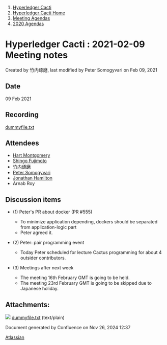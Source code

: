 1. [Hyperledger Cacti](index.html)
2. [Hyperledger Cacti Home](Hyperledger-Cacti-Home_20414469.html)
3. [Meeting Agendas](Meeting-Agendas_20414488.html)
4. [2020 Agendas](2020-Agendas_20414504.html)

# Hyperledger Cacti : 2021-02-09 Meeting notes

Created by 竹内琢磨, last modified by Peter Somogyvari on Feb 09, 2021

## Date

09 Feb 2021

## Recording

[dummyfile.txt](attachments/20414915/20414920.txt)

## Attendees

- [Hart Montgomery](https://lf-hyperledger.atlassian.net/wiki/people/712020:86f447c0-86dc-43b3-ac03-6a31923bbb84?ref=confluence)
- [Shingo Fujimoto](https://lf-hyperledger.atlassian.net/wiki/people/712020:14e583f1-56ad-4e76-a373-78870fbd000f?ref=confluence)
- [竹内琢磨](https://lf-hyperledger.atlassian.net/wiki/people/70121:99daf5c8-226c-43d4-9f24-0a46a0546192?ref=confluence)
- [Peter Somogyvari](https://lf-hyperledger.atlassian.net/wiki/people/557058:cae262a4-be99-4f5e-a36e-bf20a5c795f2?ref=confluence)
- [Jonathan Hamilton](https://lf-hyperledger.atlassian.net/wiki/people/557058:b67865d6-864d-4728-91f1-8b4e178a6466?ref=confluence)
- Arnab Roy

## Discussion items

- (1) Peter's PR about docker (PR #555)
  
  - To minimize application depending, dockers should be separated from application-logic part
  - Peter agreed it.
- (2) Peter: pair programming event
  
  - Today Peter scheduled for lecture Cactus programming for about 4 outsider contributors.
- (3) Meetings after next week
  
  - The meeting 16th February GMT is going to be held.
  - The meeting 23rd February GMT is going to be skipped due to Japanese holiday.

## Attachments:

![](images/icons/bullet_blue.gif) [dummyfile.txt](attachments/20414915/20414920.txt) (text/plain)

Document generated by Confluence on Nov 26, 2024 12:37

[Atlassian](http://www.atlassian.com/)
